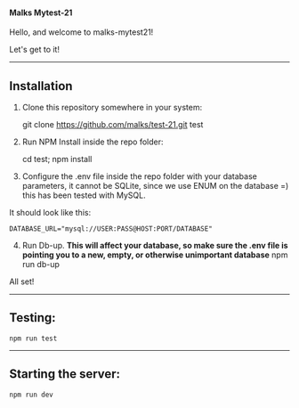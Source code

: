 <h4>Malks Mytest-21</h4>

Hello, and welcome to malks-mytest21!

Let's get to it!

-----
Installation
-----

1) Clone this repository somewhere in your system:

    git clone https://github.com/malks/test-21.git test

2) Run NPM Install inside the repo folder:

    cd test;
    npm install

3) Configure the .env file inside the repo folder with your database parameters, it cannot be SQLite, since we use ENUM on the database =) this has been tested with MySQL.

It should look like this:

    DATABASE_URL="mysql://USER:PASS@HOST:PORT/DATABASE"

4) Run Db-up. <b>This will affect your database, so make sure the .env file is pointing you to a new, empty, or otherwise unimportant database</b>
    npm run db-up

All set!

-----
Testing:
-----
    npm run test

-----
Starting the server:
-----
    npm run dev